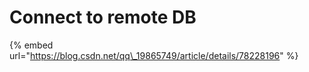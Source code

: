 # Connect to remote DB

{% embed url="https://blog.csdn.net/qq\_19865749/article/details/78228196" %}



